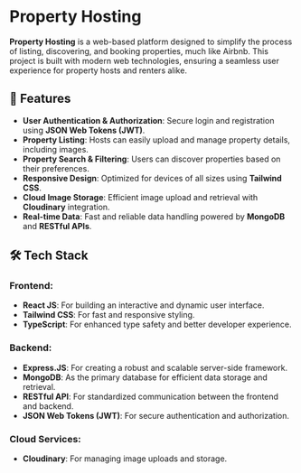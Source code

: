# Property Hosting

**Property Hosting** is a web-based platform designed to simplify the process of listing, discovering, and booking properties, much like Airbnb. This project is built with modern web technologies, ensuring a seamless user experience for property hosts and renters alike.

## 🚀 Features

- **User Authentication & Authorization**: Secure login and registration using **JSON Web Tokens (JWT)**.
- **Property Listing**: Hosts can easily upload and manage property details, including images.
- **Property Search & Filtering**: Users can discover properties based on their preferences.
- **Responsive Design**: Optimized for devices of all sizes using **Tailwind CSS**.
- **Cloud Image Storage**: Efficient image upload and retrieval with **Cloudinary** integration.
- **Real-time Data**: Fast and reliable data handling powered by **MongoDB** and **RESTful APIs**.

## 🛠️ Tech Stack

### Frontend:
- **React JS**: For building an interactive and dynamic user interface.
- **Tailwind CSS**: For fast and responsive styling.
- **TypeScript**: For enhanced type safety and better developer experience.

### Backend:
- **Express.JS**: For creating a robust and scalable server-side framework.
- **MongoDB**: As the primary database for efficient data storage and retrieval.
- **RESTful API**: For standardized communication between the frontend and backend.
- **JSON Web Tokens (JWT)**: For secure authentication and authorization.

### Cloud Services:
- **Cloudinary**: For managing image uploads and storage.



